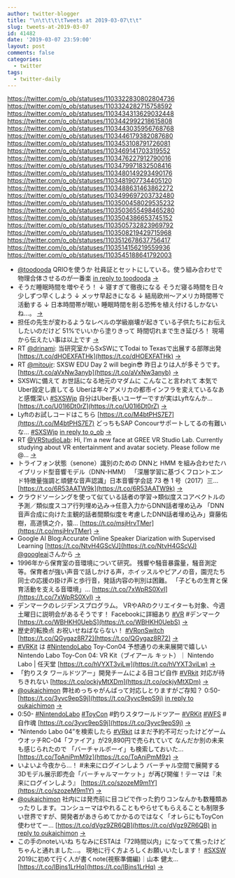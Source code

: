 ```yaml
---
author: twitter-blogger
title: "\n\t\t\t\tTweets at 2019-03-07\t\t"
slug: tweets-at-2019-03-07
id: 41482
date: '2019-03-07 23:59:00'
layout: post
comments: false
categories:
  - twitter
tags:
  - twitter-daily
---
```


https://twitter.com/o_ob/statuses/1103322830802804736 https://twitter.com/o_ob/statuses/1103324282715758592 https://twitter.com/o_ob/statuses/1103434313629032448 https://twitter.com/o_ob/statuses/1103442992218615808 https://twitter.com/o_ob/statuses/1103443035956768768 https://twitter.com/o_ob/statuses/1103446179382087680 https://twitter.com/o_ob/statuses/1103453108791726081 https://twitter.com/o_ob/statuses/1103469141703319552 https://twitter.com/o_ob/statuses/1103476227912790016 https://twitter.com/o_ob/statuses/1103479971832508416 https://twitter.com/o_ob/statuses/1103480149293490176 https://twitter.com/o_ob/statuses/1103481907734405120 https://twitter.com/o_ob/statuses/1103488631463862272 https://twitter.com/o_ob/statuses/1103499697203732480 https://twitter.com/o_ob/statuses/1103500458029535232 https://twitter.com/o_ob/statuses/1103503655498465280 https://twitter.com/o_ob/statuses/1103504386653745152 https://twitter.com/o_ob/statuses/1103505732823969792 https://twitter.com/o_ob/statuses/1103508219429715968 https://twitter.com/o_ob/statuses/1103512678637756417 https://twitter.com/o_ob/statuses/1103514156219559936 https://twitter.com/o_ob/statuses/1103545188641792003  

*   [@toodooda](https://twitter.com/toodooda) QRIOを使うか 社員証とセットにしている。使う組み合わせで物理合体させるのが一番楽 [in reply to toodooda](https://twitter.com/toodooda/statuses/1103316509877665793) [->](https://twitter.com/o_ob/statuses/1103322830802804736)
*   そうだ睡眠時間を増やそう！ ↓ 寝すぎて徹夜になる そうだ寝る時間を日々少しずつ早くしよう ↓ メッサ早起きになる ↓ 結局欧州〜アメリカ時間帯で活動する ↓ 日本時間帯が眠い 睡眠時間を削る恐怖を植え付けるしかないね…。 [->](https://twitter.com/o_ob/statuses/1103324282715758592)
*   担任の先生が変わるようなレベルの学級崩壊が起きている子供たちにお伝えしたいのだけど 51%でいいから塗りきって 時間切れまで生き延びろ！ 現場から伝えたい事は以上です [->](https://twitter.com/o_ob/statuses/1103434313629032448)
*   RT [@drinami](https://twitter.com/drinami): 当研究室からSxSWにてTodai to Texasで出展する部隊出発 [https://t.co/dHOEXFATHk](https://t.co/dHOEXFATHk) [->](https://twitter.com/o_ob/statuses/1103442992218615808)
*   RT [@mitoujr](https://twitter.com/mitoujr): SXSW EDU Day 2 will begin😎 昨日よりは人が多そうです。 [https://t.co/aVxNw3anyb](https://t.co/aVxNw3anyb) [->](https://twitter.com/o_ob/statuses/1103443035956768768)
*   SXSWに備えて お世話になる地元のマダムに こんなこと言われて 本気でUber設定し直してる Uberは年々アメリカの都市インフラを変えているなあと感慨深い [#SXSWjp](https://twitter.com/search?q=%23SXSWjp&src=hash) 自分はUber長いユーザーですが実はLyftなんか… [https://t.co/U01l6Dt0rZ](https://t.co/U01l6Dt0rZ) [->](https://twitter.com/o_ob/statuses/1103446179382087680)
*   Lyftのお試しコードはこちら [https://t.co/M4btPHS7E7](https://t.co/M4btPHS7E7) どっちもSAP Concourサポートしてるの有難いな... [#SXSWjp](https://twitter.com/search?q=%23SXSWjp&src=hash) [in reply to o_ob](https://twitter.com/o_ob/statuses/1103446179382087680) [->](https://twitter.com/o_ob/statuses/1103453108791726081)
*   RT [@VRStudioLab](https://twitter.com/VRStudioLab): Hi, I’m a new face at GREE VR Studio Lab. Currently studying about VR entertainment and avatar society. Please follow me @… [->](https://twitter.com/o_ob/statuses/1103469141703319552)
*   トライフォン状態（senone）識別のための DNNと HMM を組み合わせたハイブリッド型音響モデル（DNN-HMM） 「深層学習に基づくフロントエンド特徴量強調と頑健な音声認識」日本音響学会誌 73 巻 1 号（2017）三… [https://t.co/6R53AATW9k](https://t.co/6R53AATW9k) [->](https://twitter.com/o_ob/statuses/1103476227912790016)
*   クラウドソーシングを使って似ている話者の学習→類似度スコアベクトルの予測／類似度スコア行列埋め込み→任意入力からDNN話者埋め込み 「DNN音声合成に向けた主観的話者間類似度を考慮したDNN話者埋め込み」齋藤佑樹，高道慎之介，猿… [https://t.co/msjHrvTMer](https://t.co/msjHrvTMer) [->](https://twitter.com/o_ob/statuses/1103479971832508416)
*   Google AI Blog:Accurate Online Speaker Diarization with Supervised Learning [https://t.co/NtvH4GScVJ](https://t.co/NtvH4GScVJ) [@googleai](https://twitter.com/googleai)さんから [->](https://twitter.com/o_ob/statuses/1103480149293490176)
*   1996年から保育室の音環境について研究。 残響や騒音暴露量，騒音測定等。保育者が強い声音で話しかける声，ホイッスルやピアノの音，園児たち同士の応援の掛け声と歩行音，発話内容の判別は困難。 「子どもの生育と保育活動を支える音環境」… [https://t.co/7xWpRS0XvI](https://t.co/7xWpRS0XvI) [->](https://twitter.com/o_ob/statuses/1103481907734405120)
*   デンマークのレジデンスプログラム。 VRやARのクリエイターも対象、今週土曜日に説明会があるそうです！ Facebookに詳細あり [#VR](https://twitter.com/search?q=%23VR&src=hash) #デンマーク [https://t.co/WBHKH0UebS](https://t.co/WBHKH0UebS) [->](https://twitter.com/o_ob/statuses/1103488631463862272)
*   歴史的転換点 お祝いせねばならない！ [#VRonSwitch](https://twitter.com/search?q=%23VRonSwitch&src=hash) [https://t.co/QGygaz8R72](https://t.co/QGygaz8R72) [->](https://twitter.com/o_ob/statuses/1103499697203732480)
*   [#VRKit](https://twitter.com/search?q=%23VRKit&src=hash) は [#NintendoLabo](https://twitter.com/search?q=%23NintendoLabo&src=hash) Toy-Con04 予想通りの未来展開で嬉しい Nintendo Labo Toy-Con 04: VR Kit（ブイアール キット）｜ Nintendo Labo | 任天堂 [https://t.co/hVYXT3viLw](https://t.co/hVYXT3viLw) [->](https://twitter.com/o_ob/statuses/1103500458029535232)
*   「釣りスタ ワールドツアー」開発チームによる目コピ自作 [#VRkit](https://twitter.com/search?q=%23VRkit&src=hash) 対応が待ちきれない [https://t.co/ockjyMtXDm](https://t.co/ockjyMtXDm) [->](https://twitter.com/o_ob/statuses/1103503655498465280)
*   [@oukaichimon](https://twitter.com/oukaichimon) 弊社めっちゃがんばって対応しとりますがご存知？ 0:50- [https://t.co/3yvc9epS9j](https://t.co/3yvc9epS9j) [in reply to oukaichimon](https://twitter.com/oukaichimon/statuses/1103474100280803329) [->](https://twitter.com/o_ob/statuses/1103504386653745152)
*   0:50- [#NintendoLabo](https://twitter.com/search?q=%23NintendoLabo&src=hash) [#ToyCon](https://twitter.com/search?q=%23ToyCon&src=hash) #釣りスタワールドツアー [#VRKit](https://twitter.com/search?q=%23VRKit&src=hash) [#WFS](https://twitter.com/search?q=%23WFS&src=hash) #自作魂 [https://t.co/3yvc9epS9j](https://t.co/3yvc9epS9j) [->](https://twitter.com/o_ob/statuses/1103505732823969792)
*   “Nintendo Labo 04”を検索したら [#VRkit](https://twitter.com/search?q=%23VRkit&src=hash) はまだ予約不可だったけどゲームウオッチRC-04「ファイア」が29,890円で売られていて なんだか別の未来も感じられたので 「バーチャルボーイ」も検索しておいた… [https://t.co/ToAniPmM9z](https://t.co/ToAniPmM9z) [->](https://twitter.com/o_ob/statuses/1103508219429715968)
*   いよいよ今夜から…！ #未来にログインしよう バーチャル空間で展開する3Dモデル展示即売会「バーチャルマーケット」が再び開催！テーマは『未来にログインしよう』 [https://t.co/szozeM9m1Y](https://t.co/szozeM9m1Y) [->](https://twitter.com/o_ob/statuses/1103512678637756417)
*   [@oukaichimon](https://twitter.com/oukaichimon) 社内には発売前に目コピで作った釣りコンなんかも数種類あったりします。コンシューマはやれることもやらせてもらえることも制限多い世界ですが、開発者があきらめてかかるのではなく「オレらにもToyCon使わせてー… [https://t.co/dVgz9ZR6QB](https://t.co/dVgz9ZR6QB) [in reply to oukaichimon](https://twitter.com/oukaichimon/statuses/1103511559911878658) [->](https://twitter.com/o_ob/statuses/1103514156219559936)
*   この手のnoteいいね ちなみにESTAは「72時間以内」になってて焦ったけどちゃんと通れました…。 現地に行く方よろしくお願いいたします！ [#SXSW](https://twitter.com/search?q=%23SXSW&src=hash) 2019に初めて行く人が書くnote(視察準備編)｜山本 健太… [https://t.co/IBjns1LrHq](https://t.co/IBjns1LrHq) [->](https://twitter.com/o_ob/statuses/1103545188641792003)